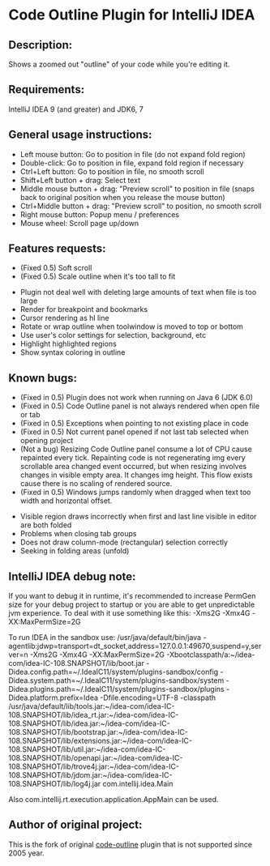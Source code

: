 Code Outline Plugin for IntelliJ IDEA
=====================================

Description:
------------
Shows a zoomed out "outline" of your code while you're editing it.

Requirements:
-------------
 IntelliJ IDEA 9 (and greater) and JDK6, 7

General usage instructions:
---------------------------
 * Left mouse button: Go to position in file (do not expand fold region)
 * Double-click: Go to position in file, expand fold region if necessary
 * Ctrl+Left button: Go to position in file, no smooth scroll
 * Shift+Left button + drag: Select text
 * Middle mouse button + drag: "Preview scroll" to position in file (snaps back to original position when you release the mouse button)
 * Ctrl+Middle button + drag: "Preview scroll" to position, no smooth scroll
 * Right mouse button: Popup menu / preferences
 * Mouse wheel: Scroll page up/down

Features requests:
------------------
 + (Fixed 0.5) Soft scroll
 + (Fixed 0.5) Scale outline when it's too tall to fit
 - Plugin not deal well with deleting large amounts of text when file is too large
 - Render for breakpoint and bookmarks
 - Cursor rendering as hl line
 - Rotate or wrap outline when toolwindow is moved to top or bottom
 - Use user's color settings for selection, background, etc
 - Highlight highlighted regions
 - Show syntax coloring in outline

Known bugs:
-----------
 + (Fixed in 0.5) Plugin does not work when running on Java 6 (JDK 6.0)
 + (Fixed in 0.5) Code Outline panel is not always rendered when open file or tab
 + (Fixed in 0.5) Exceptions when pointing to not existing place in code
 + (Fixed in 0.5) Not current panel opened if not last tab selected when opening project
 + (Not a bug) Resizing Code Outline panel consume a lot of CPU cause repainted every tick.
   Repainting code is not regenerating img every scrollable area changed event occurred, but
   when resizing involves changes in visible empty area. It changes img height. This flow
   exists cause there is no scaling of rendered source.
 + (Fixed in 0.5) Windows jumps randomly when dragged when text too width and horizontal offset.
 - Visible region draws incorrectly when first and last line visible in editor are both folded
 - Problems when closing tab groups
 - Does not draw column-mode (rectangular) selection correctly
 - Seeking in folding areas (unfold)

IntelliJ IDEA debug note:
-------------------------
 If you want to debug it in runtime, it's recommended to increase PermGen size for
 your debug project to startup or you are able to get unpredictable jvm experience.
 To deal with it use something like this: -Xms2G -Xmx4G -XX:MaxPermSize=2G

 To run IDEA in the sandbox use:
 /usr/java/default/bin/java -agentlib:jdwp=transport=dt_socket,address=127.0.0.1:49670,suspend=y,server=n
 -Xms2G -Xmx4G -XX:MaxPermSize=2G -Xbootclasspath/a:~/idea-com/idea-IC-108.SNAPSHOT/lib/boot.jar
 -Didea.config.path=~/.IdeaIC11/system/plugins-sandbox/config
 -Didea.system.path=~/.IdeaIC11/system/plugins-sandbox/system
 -Didea.plugins.path=~/.IdeaIC11/system/plugins-sandbox/plugins
 -Didea.platform.prefix=Idea
 -Dfile.encoding=UTF-8
 -classpath /usr/java/default/lib/tools.jar:~/idea-com/idea-IC-108.SNAPSHOT/lib/idea_rt.jar:~/idea-com/idea-IC-108.SNAPSHOT/lib/idea.jar:~/idea-com/idea-IC-108.SNAPSHOT/lib/bootstrap.jar:~/idea-com/idea-IC-108.SNAPSHOT/lib/extensions.jar:~/idea-com/idea-IC-108.SNAPSHOT/lib/util.jar:~/idea-com/idea-IC-108.SNAPSHOT/lib/openapi.jar:~/idea-com/idea-IC-108.SNAPSHOT/lib/trove4j.jar:~/idea-com/idea-IC-108.SNAPSHOT/lib/jdom.jar:~/idea-com/idea-IC-108.SNAPSHOT/lib/log4j.jar
 com.intellij.idea.Main

 Also com.intellij.rt.execution.application.AppMain can be used.

Author of original project:
---------------------------
This is the fork of original [code-outline][] plugin that is not supported since 2005 year.

 [code-outline]: http://plugins.intellij.net/plugin/?idea&id=160
